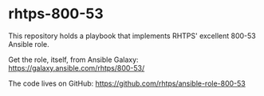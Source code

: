 # rhtps-800-53
This repository holds a playbook that implements RHTPS' excellent 800-53 Ansible role.

Get the role, itself, from Ansible Galaxy:
https://galaxy.ansible.com/rhtps/800-53/

The code lives on GitHub:
https://github.com/rhtps/ansible-role-800-53
